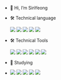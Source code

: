 - 👋 Hi, I’m SinYeong

- 🛠 Technical language

   <img src="https://img.shields.io/badge/HTML5-E34F26?style=flat&logo=HTML5&logoColor=white"/> 
   <img src="https://img.shields.io/badge/CSS3-1572B6?style=flat&logo=CSS3&logoColor=white"/> 
   <img src="https://img.shields.io/badge/JavaScript-F7DF1E?style=flat&logo=JavaScript&logoColor=white"/> 
   <img src="https://img.shields.io/badge/jquery-0769AD?style=flat&logo=jquery&logoColor=white"> 
   <img src="https://img.shields.io/badge/fontawesome-339AF0?style=flat&logo=fontawesome&logoColor=white"> 
   
- 🛠 Technical Tools

   <img src="https://img.shields.io/badge/Visual Studio Code-007ACC?style=flat&logo=Visual Studio Code&logoColor=white"> 
   <img src="https://img.shields.io/badge/Git-F05032?style=flat&logo=Git&logoColor=white"> 
   <img src="https://img.shields.io/badge/GitHub-181717?style=flat&logo=GitHub&logoColor=white"> 
   <img src="https://img.shields.io/badge/Slack-4A154B?style=flat&logo=Slack&logoColor=white">
   <img src="https://img.shields.io/badge/Adobe Photoshop-31A8FF?style=flat&logo=Adobe Photoshop&logoColor=white"/> 
   <img src="https://img.shields.io/badge/Adobe Illustrator-FF9A00?style=flat&logo=Adobe Illustrator&logoColor=white"/>
   
- 🌱 Studying
- 
   <img src="https://img.shields.io/badge/JavaScript-F7DF1E?style=flat&logo=JavaScript&logoColor=white"/> 
   <img src="https://img.shields.io/badge/jquery-0769AD?style=flat&logo=jquery&logoColor=white"> 
   <img src="https://img.shields.io/badge/React-61DAFB?style=flat&logo=React&logoColor=white"/>
   <img src="https://img.shields.io/badge/Git-F05032?style=flat&logo=Git&logoColor=white"> 
   <img src="https://img.shields.io/badge/GitHub-181717?style=flat&logo=GitHub&logoColor=white"> 
   
<!---
ImSinYeong/ImSinYeong is a ✨ special ✨ repository because its `README.md` (this file) appears on your GitHub profile.
You can click the Preview link to take a look at your changes.
--->
